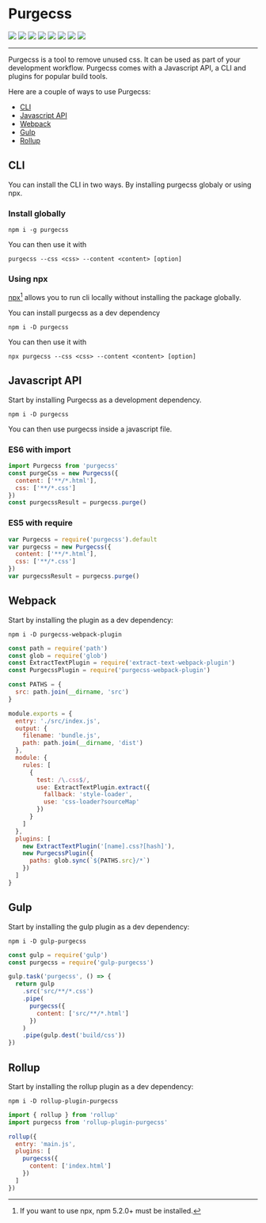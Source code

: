 # Purgecss

![](https://travis-ci.org/FullHuman/purgecss.svg?branch=master) ![](https://circleci.com/gh/FullHuman/purgecss/tree/master.svg?style=shield) ![](https://david-dm.org/fullhuman/purgecss/status.svg) ![](https://david-dm.org/fullhuman/purgecss/dev-status.svg) ![](https://api.codacy.com/project/badge/Grade/2f2f3fb0a5c541beab2018483e62a828) ![](https://api.codacy.com/project/badge/Coverage/2f2f3fb0a5c541beab2018483e62a828) ![](https://img.shields.io/badge/styled_with-prettier-ff69b4.svg) ![](https://img.shields.io/github/license/fullhuman/purgecss.svg)

---

Purgecss is a tool to remove unused css. It can be used as part of your development workflow. Purgecss comes with a Javascript API, a CLI and plugins for popular build tools.

Here are a couple of ways to use Purgecss:

* [CLI](#cli)
* [Javascript API](#javascript-api)
* [Webpack](#webpack)
* [Gulp](#gulp)
* [Rollup](#rollup)

## CLI

You can install the CLI in two ways. By installing purgecss globaly or using npx.

### Install globally

```
npm i -g purgecss
```

You can then use it with

```
purgecss --css <css> --content <content> [option]
```

### Using npx

[npx](https://www.npmjs.com/package/npx)[^1] allows you to run cli locally without installing the package globally.

You can install purgecss as a dev dependency

```
npm i -D purgecss
```

You can then use it with

```
npx purgecss --css <css> --content <content> [option]
```

## Javascript API

Start by installing Purgecss as a development dependency.

```
npm i -D purgecss
```

You can then use purgecss inside a javascript file.

### ES6 with import

```js
import Purgecss from 'purgecss'
const purgeCss = new Purgecss({
  content: ['**/*.html'],
  css: ['**/*.css']
})
const purgecssResult = purgecss.purge()
```

### ES5 with require

```js
var Purgecss = require('purgecss').default
var purgecss = new Purgecss({
  content: ['**/*.html'],
  css: ['**/*.css']
})
var purgecssResult = purgecss.purge()
```

## Webpack

Start by installing the plugin as a dev dependency:

```
npm i -D purgecss-webpack-plugin
```

```js
const path = require('path')
const glob = require('glob')
const ExtractTextPlugin = require('extract-text-webpack-plugin')
const PurgecssPlugin = require('purgecss-webpack-plugin')

const PATHS = {
  src: path.join(__dirname, 'src')
}

module.exports = {
  entry: './src/index.js',
  output: {
    filename: 'bundle.js',
    path: path.join(__dirname, 'dist')
  },
  module: {
    rules: [
      {
        test: /\.css$/,
        use: ExtractTextPlugin.extract({
          fallback: 'style-loader',
          use: 'css-loader?sourceMap'
        })
      }
    ]
  },
  plugins: [
    new ExtractTextPlugin('[name].css?[hash]'),
    new PurgecssPlugin({
      paths: glob.sync(`${PATHS.src}/*`)
    })
  ]
}
```

## Gulp

Start by installing the gulp plugin as a dev dependency:

```
npm i -D gulp-purgecss
```

```js
const gulp = require('gulp')
const purgecss = require('gulp-purgecss')

gulp.task('purgecss', () => {
  return gulp
    .src('src/**/*.css')
    .pipe(
      purgecss({
        content: ['src/**/*.html']
      })
    )
    .pipe(gulp.dest('build/css'))
})
```

## Rollup

Start by installing the rollup plugin as a dev dependency:

```
npm i -D rollup-plugin-purgecss
```

```js
import { rollup } from 'rollup'
import purgecss from 'rollup-plugin-purgecss'

rollup({
  entry: 'main.js',
  plugins: [
    purgecss({
      content: ['index.html']
    })
  ]
})
```

[^1]: If you want to use npx, npm 5.2.0+ must be installed.

